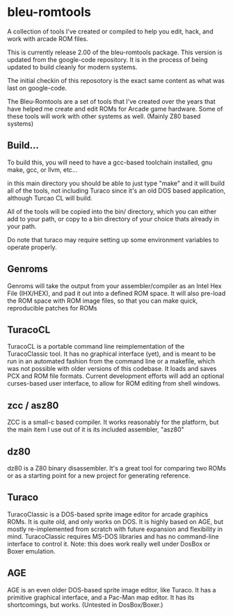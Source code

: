 # bleu-romtools

A collection of tools I've created or compiled to help you edit,
hack, and work with arcade ROM files.

This is currently release 2.00 of the bleu-romtools package.  This
version is updated from the google-code repository.  It is in the 
process of being updated to build cleanly for modern systems.

The initial checkin of this reposotory is the exact same content as
what was last on google-code.

The Bleu-Romtools are a set of tools that I've created over the
years that have helped me create and edit ROMs for Arcade game
hardware. Some of these tools will work with other systems as well.
(Mainly Z80 based systems)

## Build...

To build this, you will need to have a gcc-based toolchain installed,
gnu make, gcc, or llvm, etc... 

in this main directory you should be able to just type "make" and it
will build all of the tools, not including Turaco since it's an old DOS
based application, although Turcao CL will build. 

All of the tools will be copied into the bin/ directory, which you can
either add to your path, or copy to a bin directory of your choice thats
already in your path.

Do note that turaco may require setting up some environment variables
to operate properly.


## Genroms

Genroms will take the output from your assembler/compiler as an
Intel Hex File (IHX/HEX), and pad it out into a defined ROM space.
It will also pre-load the ROM space with ROM image files, so that
you can make quick, reproducible patches for ROMs

## TuracoCL

TuracoCL is a portable command line reimplementation of the
TuracoClassic tool. It has no graphical interface (yet), and is
meant to be run in an automated fashion from the command line or a
makefile, which was not possible with older versions of this codebase.
It loads and saves PCX and ROM file formats. Current development
efforts will add an optional curses-based user interface, to allow
for ROM editing from shell windows.

## zcc / asz80

ZCC is a small-c based compiler. It works reasonably for the platform,
but the main item I use out of it is its included assembler, "asz80"

## dz80

dz80 is a Z80 binary disassembler.  It's a great tool for comparing
two ROMs or as a starting point for a new project for generating
reference.

## Turaco

TuracoClassic is a DOS-based sprite image editor for arcade graphics
ROMs. It is quite old, and only works on DOS. It is highly based
on AGE, but mostly re-implemented from scratch with future expansion
and flexibility in mind. TuracoClassic requires MS-DOS libraries
and has no command-line interface to control it. Note: this does
work really well under DosBox or Boxer emulation.

## AGE

AGE is an even older DOS-based sprite image editor, like Turaco.
It has a primitive graphical interface, and a Pac-Man map editor.
It has its shortcomings, but works. (Untested in DosBox/Boxer.)
